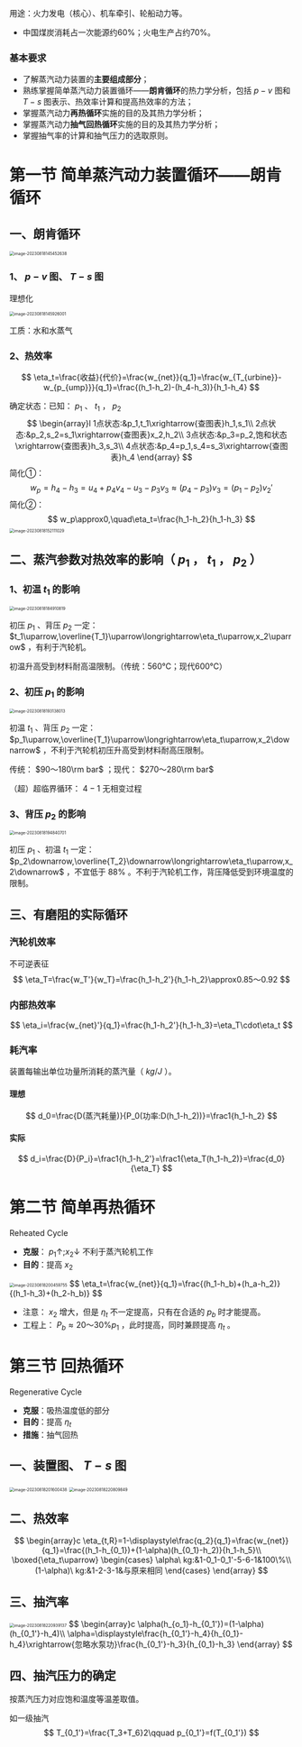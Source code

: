 用途：火力发电（核心）、机车牵引、轮船动力等。

* 中国煤炭消耗占一次能源约60%；火电生产占约70%。

### 基本要求

* 了解蒸汽动力装置的**主要组成部分**；
* 熟练掌握简单蒸汽动力装置循环——**朗肯循环**的热力学分析，包括 $p-v$ 图和 $T-s$ 图表示、热效率计算和提高热效率的方法；
* 掌握蒸汽动力**再热循环**实施的目的及其热力学分析；
* 掌握蒸汽动力**抽气回热循环**实施的目的及其热力学分析；
* 掌握抽气率的计算和抽气压力的选取原则。

# 第一节 简单蒸汽动力装置循环——朗肯循环

## 一、朗肯循环

<img src="10.%E8%92%B8%E6%B1%BD%E5%8A%A8%E5%8A%9B%E8%A3%85%E7%BD%AE%E5%BE%AA%E7%8E%AF.assets/image-20230818145452638.png" alt="image-20230818145452638" style="zoom:50%;" />

### 1、 $p-v$ 图、 $T-s$ 图

理想化

<img src="10.%E8%92%B8%E6%B1%BD%E5%8A%A8%E5%8A%9B%E8%A3%85%E7%BD%AE%E5%BE%AA%E7%8E%AF.assets/image-20230818145926001.png" alt="image-20230818145926001" style="zoom:50%;" />

工质：水和水蒸气

### 2、热效率

$$
\eta_t=\frac{收益}{代价}=\frac{w_{net}}{q_1}=\frac{w_{T_{urbine}}-w_{p_{ump}}}{q_1}=\frac{(h_1-h_2)-(h_4-h_3)}{h_1-h_4}
$$

确定状态：已知： $p_1$ 、 $t_1$ ， $p_2$ 
$$
\begin{array}l
1点状态:&p_1,t_1\xrightarrow{查图表}h_1,s_1\\
2点状态:&p_2,s_2=s_1\xrightarrow{查图表}x_2,h_2\\
3点状态:&p_3=p_2,饱和状态\xrightarrow{查图表}h_3,s_3\\
4点状态:&p_4=p_1,s_4=s_3\xrightarrow{查图表}h_4
\end{array}
$$
简化①：
$$
w_p=h_4-h_3=u_4+p_4v_4-u_3-p_3v_3\approx(p_4-p_3)v_3=(p_1-p_2)v_2'
$$
简化②：
$$
w_p\approx0,\quad\eta_t=\frac{h_1-h_2}{h_1-h_3}
$$
<img src="10.%E8%92%B8%E6%B1%BD%E5%8A%A8%E5%8A%9B%E8%A3%85%E7%BD%AE%E5%BE%AA%E7%8E%AF.assets/image-20230818152111029.png" alt="image-20230818152111029" style="zoom:50%;" />

## 二、蒸汽参数对热效率的影响（ $p_1$ ， $t_1$ ， $p_2$ ）

### 1、初温 $t_1$ 的影响

<img src="10.%E8%92%B8%E6%B1%BD%E5%8A%A8%E5%8A%9B%E8%A3%85%E7%BD%AE%E5%BE%AA%E7%8E%AF.assets/image-20230818184910819.png" alt="image-20230818184910819" style="zoom:50%;" />

初压 $p_1$ 、背压 $p_2$ 一定： $t_1\uparrow,\overline{T_1}\uparrow\longrightarrow\eta_t\uparrow,x_2\uparrow$ ，有利于汽轮机。

初温升高受到材料耐高温限制。（传统：560℃；现代600℃）

### 2、初压 $p_1$ 的影响

<img src="10.%E8%92%B8%E6%B1%BD%E5%8A%A8%E5%8A%9B%E8%A3%85%E7%BD%AE%E5%BE%AA%E7%8E%AF.assets/image-20230818193138013.png" alt="image-20230818193138013" style="zoom:50%;" />

初温 $t_1$ 、背压 $p_2$ 一定： $p_1\uparrow,\overline{T_1}\uparrow\longrightarrow\eta_t\uparrow,x_2\downarrow$ ，不利于汽轮机初压升高受到材料耐高压限制。

传统： $90～180\rm bar$ ；现代： $270～280\rm bar$ 

（超）超临界循环： $4-1$ 无相变过程

### 3、背压 $p_2$ 的影响

<img src="10.%E8%92%B8%E6%B1%BD%E5%8A%A8%E5%8A%9B%E8%A3%85%E7%BD%AE%E5%BE%AA%E7%8E%AF.assets/image-20230818194840701.png" alt="image-20230818194840701" style="zoom:50%;" />

初压 $p_1$ 、初温 $t_1$ 一定： $p_2\downarrow,\overline{T_2}\downarrow\longrightarrow\eta_t\uparrow,x_2\downarrow$ ，不宜低于 $88\%$ 。不利于汽轮机工作，背压降低受到环境温度的限制。

## 三、有磨阻的实际循环

### 汽轮机效率

不可逆表征
$$
\eta_T=\frac{w_T'}{w_T}=\frac{h_1-h_2'}{h_1-h_2}\approx0.85～0.92
$$

### 内部热效率

$$
\eta_i=\frac{w_{net}'}{q_1}=\frac{h_1-h_2'}{h_1-h_3}=\eta_T\cdot\eta_t
$$

### 耗汽率

装置每输出单位功量所消耗的蒸汽量（ $kg/J$ ）。

#### 理想

$$
d_0=\frac{D(蒸汽耗量)}{P_0(功率:D(h_1-h_2))}=\frac1{h_1-h_2}
$$

#### 实际

$$
d_i=\frac{D}{P_i}=\frac1{h_1-h_2'}=\frac1{\eta_T(h_1-h_2)}=\frac{d_0}{\eta_T}
$$

# 第二节 简单再热循环

Reheated Cycle

* **克服**： $p_1\uparrow;x_2\downarrow$ 不利于蒸汽轮机工作
* **目的**：提高 $x_2$ 

<img src="10.%E8%92%B8%E6%B1%BD%E5%8A%A8%E5%8A%9B%E8%A3%85%E7%BD%AE%E5%BE%AA%E7%8E%AF.assets/image-20230818200459755.png" alt="image-20230818200459755" style="zoom:50%;" />
$$
\eta_t=\frac{w_{net}}{q_1}=\frac{(h_1-h_b)+(h_a-h_2)}{(h_1-h_3)+(h_2-h_b)}
$$

* 注意： $x_2$ 增大，但是 $\eta_t$ 不一定提高，只有在合适的 $p_b$ 时才能提高。
* 工程上： $P_b\approx20～30\%p_1$ ，此时提高，同时兼顾提高 $\eta_t$ 。

# 第三节 回热循环

Regenerative Cycle

* **克服**：吸热温度低的部分
* **目的**：提高 $\eta_t$ 
* **措施**：抽气回热

## 一、装置图、 $T-s$ 图

<img src="10.%E8%92%B8%E6%B1%BD%E5%8A%A8%E5%8A%9B%E8%A3%85%E7%BD%AE%E5%BE%AA%E7%8E%AF.assets/image-20230818201600438.png" alt="image-20230818201600438" style="zoom:50%;" />

<img src="10.%E8%92%B8%E6%B1%BD%E5%8A%A8%E5%8A%9B%E8%A3%85%E7%BD%AE%E5%BE%AA%E7%8E%AF.assets/image-20230818220809849.png" alt="image-20230818220809849" style="zoom:50%;" />

## 二、热效率

$$
\begin{array}c
\eta_{t,R}=1-\displaystyle\frac{q_2}{q_1}=\frac{w_{net}}{q_1}=\frac{(h_1-h_{0_1})+(1-\alpha)(h_{0_1}-h_2)}{h_1-h_5}\\
\boxed{\eta_t\uparrow}
	\begin{cases}
	\alpha\ kg:&1-0_1-0_1'-5-6-1&100\%\\
	(1-\alpha)\ kg:&1-2-3-1&与原来相同
	\end{cases}
\end{array}
$$

## 三、抽汽率

<img src="10.%E8%92%B8%E6%B1%BD%E5%8A%A8%E5%8A%9B%E8%A3%85%E7%BD%AE%E5%BE%AA%E7%8E%AF.assets/image-20230818220939137.png" alt="image-20230818220939137" style="zoom:50%;" />
$$
\begin{array}c
\alpha(h_{o_1}-h_{0_1'})=(1-\alpha)(h_{0_1'}-h_4)\\
\alpha=\displaystyle\frac{h_{0_1'}-h_4}{h_{0_1}-h_4}\xrightarrow{忽略水泵功}\frac{h_{0_1'}-h_3}{h_{0_1}-h_3}
\end{array}
$$

## 四、抽汽压力的确定

按蒸汽压力对应饱和温度等温差取值。

如一级抽汽
$$
T_{0_1'}=\frac{T_3+T_6}2\qquad p_{0_1'}=f(T_{0_1'})
$$
